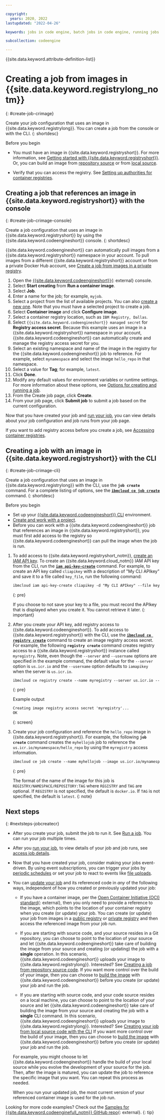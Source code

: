 ```yaml
---

copyright:
  years: 2020, 2022
lastupdated: "2022-04-26"

keywords: jobs in code engine, batch jobs in code engine, running jobs with code engine, creating jobs with code engine, images for jobs in code engine, jobs, job run, environment variables

subcollection: codeengine

---
```


{{site.data.keyword.attribute-definition-list}}

# Creating a job from images in {{site.data.keyword.registrylong_notm}}
{: #create-job-crimage}

Create your job configuration that uses an image in {{site.data.keyword.registrylong}}. You can create a job from the console or with the CLI. 
{: shortdesc}

Before you begin

- You must have an image in {{site.data.keyword.registryshort}}. For more information, see [Getting started with {{site.data.keyword.registryshort}}](/docs/Registry?topic=Registry-getting-started#getting-started). Or, you can build an image from [repository source](/docs/codeengine?topic=codeengine-run-job-source-code) or from [local source](/docs/codeengine?topic=codeengine-job-local-source-code). 

- Verify that you can access the registry. See [Setting up authorities for container registries](/docs/codeengine?topic=codeengine-add-registry#authorities-registry).

## Creating a job that references an image in {{site.data.keyword.registryshort}} with the console
{: #create-job-crimage-console}

Create a job configuration that uses an image in {{site.data.keyword.registryshort}} by using the {{site.data.keyword.codeengineshort}} console.
{: shortdesc}

{{site.data.keyword.codeengineshort}} can automatically pull images from a {{site.data.keyword.registryshort}} namespace in your account. To pull images from a different {{site.data.keyword.registryshort}} account or from a private Docker Hub account, see [Create a job from images in a private registry](/docs/codeengine?topic=codeengine-create-job-private).

1. Open the [{{site.data.keyword.codeengineshort}}](https://cloud.ibm.com/codeengine/overview){: external} console.
2. Select **Start creating** from **Run a container image**.
3. Select **Job**.
4. Enter a name for the job; for example, `myjob`.
5. Select a project from the list of available projects. You can also [create a new one](/docs/codeengine?topic=codeengine-manage-project#create-a-project). Note that you must have a selected project to create a job.
6. Select **Container image** and click **Configure image**. 
7. Select a container registry location, such as `IBM Registry, Dallas`.
8. Select `{{site.data.keyword.codeengineshort}} managed secret` for **Registry access secret**. Because this example uses an image in a {{site.data.keyword.registryshort}} namespace in your account, {{site.data.keyword.codeengineshort}} can automatically create and manage the registry access secret for you. 
9. Select an existing namespace and name of the image in the registry for the {{site.data.keyword.codeengineshort}} job to reference. For example, select `mynamespace` and select the image `hello_repo` in that namespace.
10. Select a value for **Tag**; for example, `latest`.
11. Click **Done**.
12. Modify any default values for environment variables or runtime settings. For more information about these options, see [Options for creating and running a job](/docs/codeengine?topic=codeengine-job-plan#job-options).
13. From the Create job page, click **Create**. 
14. From your job page, click **Submit job** to submit a job based on the current configuration.  

Now that you have created your job and [run your job](/docs/codeengine?topic=codeengine-run-job), you can view details about your job configuration and job runs from your job page.  


If you want to add registry access before you create a job, see [Accessing container registries](/docs/codeengine?topic=codeengine-add-registry). 

## Creating a job with an image in {{site.data.keyword.registryshort}} with the CLI
{: #create-job-crimage-cli}

Create a job configuration that uses an image in {{site.data.keyword.registrylong}} with the CLI, use the **`job create`** command. For a complete listing of options, see the [**`ibmcloud ce job create`**](/docs/codeengine?topic=codeengine-cli#cli-job-create) command.
{: shortdesc}

Before you begin

* Set up your [{{site.data.keyword.codeengineshort}} CLI](/docs/codeengine?topic=codeengine-install-cli) environment.
* [Create and work with a project](/docs/codeengine?topic=codeengine-manage-project).
* Before you can work with a {{site.data.keyword.codeengineshort}} job that references an image in {{site.data.keyword.registryshort}}, you must first add access to the registry so {{site.data.keyword.codeengineshort}} can pull the image when the job is run.

1. To add access to {{site.data.keyword.registryshort_notm}}, [create an IAM API key](/docs/codeengine?topic=codeengine-add-registry#images-your-account-api-key). To create an {{site.data.keyword.cloud_notm}} IAM API key from the CLI, run the [**`iam api-key-create`**](/docs/account?topic=cli-ibmcloud_commands_iam#ibmcloud_iam_api_key_create) command. For example, to create an API key called `cliapikey` with a description of "My CLI APIkey" and save it to a file called `key_file`, run the following command:

    ```txt
    ibmcloud iam api-key-create cliapikey -d "My CLI APIkey" --file key_file
    ```
    {: pre}

    If you choose to not save your key to a file, you must record the APIkey that is displayed when you create it. You cannot retrieve it later.
    {: important}

2. After you create your API key, add registry access to {{site.data.keyword.codeengineshort}}. To add access to {{site.data.keyword.registryshort}} with the CLI, use the [**`ibmcloud ce registry create`**](/docs/codeengine?topic=codeengine-cli#cli-registry-create) command to create an image registry access secret. For example, the following **`registry create`** command creates registry access to a {{site.data.keyword.registryshort}} instance called `myregistry`. Note, even though the `--server` and `--username` options are specified in the example command, the default value for the `--server` option is `us.icr.io` and the `--username` option defaults to `iamapikey` when the server is `us.icr.io`. 

    ```txt
    ibmcloud ce registry create --name myregistry --server us.icr.io --username iamapikey --password APIKEY
    ```
    {: pre}

    Example output

    ```txt
    Creating image registry access secret 'myregistry'...
    OK
    ```
    {: screen}

3. Create your job configuration and reference the `hello_repo` image in {{site.data.keyword.registryshort}}. For example, the following **`job create`** command creates the `myhellojob` job to reference the `us.icr.io/mynamespace/hello_repo` by using the `myregistry` access information. 

    ```txt
    ibmcloud ce job create --name myhellojob --image us.icr.io/mynamespace/hello_repo --registry-secret myregistry
    ```
    {: pre}

    The format of the name of the image for this job is `REGISTRY/NAMESPACE/REPOSITORY:TAG` where `REGISTRY` and `TAG` are optional. If `REGISTRY` is not specified, the default is `docker.io`. If `TAG` is not specified, the default is `latest`.
    {: note}


## Next steps
{: #nextsteps-jobcreatecr}

* After you create your job, submit the job to run it. See [Run a job](/docs/codeengine?topic=codeengine-run-job). You can run your job multiple times. 

* After you [run your job](/docs/codeengine?topic=codeengine-run-job), to view details of your job and job runs, see [access job details](/docs/codeengine?topic=codeengine-access-job-details).

* Now that you have created your job, consider making your jobs event-driven. By using event subscriptions, you can trigger your jobs by [periodic schedules](/docs/codeengine?topic=codeengine-subscribe-cron#eventing-cron-job) or set your job to react to events like [file uploads](/docs/codeengine?topic=codeengine-eventing-cosevent-producer#obstorage_ev_job).

* You can [update your job](/docs/codeengine?topic=codeengine-update-job) and its referenced code in *any* of the following ways, independent of how you created or previously updated your job:

    - If you have a container image, per the [Open Container Initiative (OCI) standard](https://opencontainers.org/){: external}, then you only need to provide a reference to the image, which points to the location of your container registry when you create (or update) your job. You can create (or update) your job from images in a [public registry](/docs/codeengine?topic=codeengine-create-job) or [private registry](/docs/codeengine?topic=codeengine-create-job-private) and then access the referenced image from your job run.

    - If you are starting with source code, and your source resides in a Git repository, you can choose to point to the location of your source and let {{site.data.keyword.codeengineshort}} take care of building the image from your source and creating (or updating) the job with a **single** operation. In this scenario, {{site.data.keyword.codeengineshort}} uploads your image to {{site.data.keyword.registrylong}}. Interested? See [Creating a job from repository source code](/docs/codeengine?topic=codeengine-run-job-source-code). If you want more control over the build of your image, then you can choose to [build the image](/docs/codeengine?topic=codeengine-build-image) with {{site.data.keyword.codeengineshort}} before you create (or update) your job and run the job.  

    - If you are starting with source code, and your code source resides on a local machine, you can choose to point to the location of your source and let {{site.data.keyword.codeengineshort}} take care of building the image from your source and creating the job with a **single** CLI command. In this scenario, {{site.data.keyword.codeengineshort}} uploads your image to {{site.data.keyword.registrylong}}. Interested? See [Creating your job from local source code with the CLI](/docs/codeengine?topic=codeengine-job-local-source-code) If you want more control over the build of your image, then you can choose to [build the image](/docs/codeengine?topic=codeengine-build-image) with {{site.data.keyword.codeengineshort}} before you create (or update) your job and run the job.

    For example, you might choose to let {{site.data.keyword.codeengineshort}} handle the build of your local source while you evolve the development of your source for the job. Then, after the image is matured, you can update the job to reference the specific image that you want. You can repeat this process as needed.

    When you run your updated job, the most current version of your referenced container image is used for the job run. 





Looking for more code examples? Check out the [Samples for {{site.data.keyword.codeenginefull_notm}} GitHub repo](https://github.com/IBM/CodeEngine){: external}.
{: tip}


